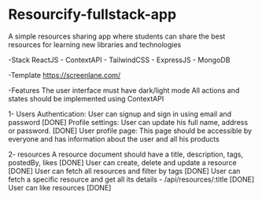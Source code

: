# Resourcify-fullstack-app

A simple resources sharing app where students can share the best resources for learning new libraries and technologies

-Stack
ReactJS - ContextAPI - TailwindCSS - ExpressJS - MongoDB

-Template
https://screenlane.com/

-Features
The user interface must have dark/light mode
All actions and states should be implemented using ContextAPI

1- Users
Authentication: User can signup and sign in using email and password [DONE]
Profile settings: User can update his full name, address or password. [DONE]
User profile page: This page should be accessible by everyone and has information about the user and all his products

2- resources
A resource document should have a title, description, tags, postedBy, likes [DONE]
User can create, delete and update a resource [DONE]
User can fetch all resources and filter by tags [DONE]
User can fetch a specific resource and get all its details - /api/resources/:title [DONE]
User can like resources [DONE]

